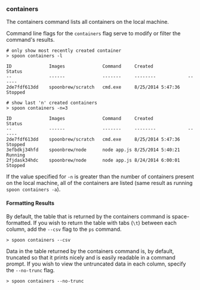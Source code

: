 ### containers

The containers command lists all containers on the local machine.  

Command line flags for the `containers` flag serve to modify or filter the command's results. 

	# only show most recently created container
	> spoon containers -l

	ID				Images				Command   	Created 			Status
	--				------				-------		-------- 			------
	2de7fdf613dd	spoonbrew/scratch	cmd.exe 	8/25/2014 5:47:36	Stopped

	# show last 'n' created containers
	> spoon containers -n=3

	ID				Images				Command   	Created 			Status
	--				------				-------		-------- 			------
	2de7fdf613dd	spoonbrew/scratch	cmd.exe 	8/25/2014 5:47:36	Stopped
	3efbdkj34hfd	spoonbrew/node		node app.js 8/25/2014 5:40:21   Running
	2fjdask34hdc	spoonbrew/node		node app.js 8/24/2014 6:00:01   Stopped


If the value specified for `-n` is greater than the number of containers present on the local machine, all of the containers are listed (same result as running `spoon containers -a`). 

#### Formatting Results

By default, the table that is returned by the containers command is space-formatted. If you wish to return the table with tabs (`\t`) between each column, add the `--csv` flag to the `ps` command. 

	> spoon containers --csv

Data in the table returned by the containers command is, by default, truncated so that it prints nicely and is easily readable in a command prompt. If you wish to view the untruncated data in each column, specify the `--no-trunc` flag. 

	> spoon containers --no-trunc